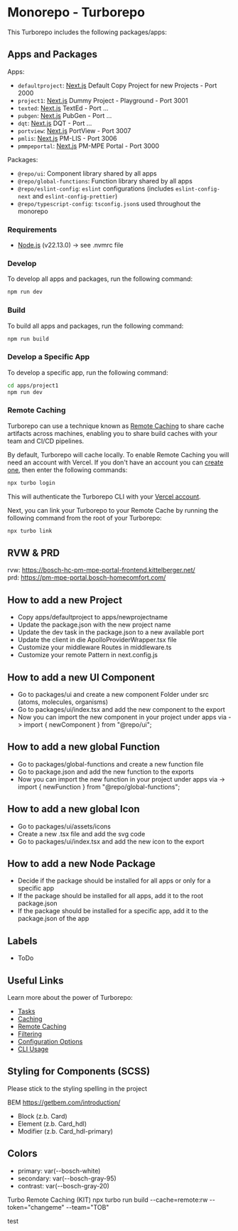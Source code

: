 # Monorepo - Turborepo

This Turborepo includes the following packages/apps:

## Apps and Packages

Apps:

- `defaultproject`: [Next.js](https://nextjs.org/) Default Copy Project for new Projects - Port 2000
- `project1`: [Next.js](https://nextjs.org/) Dummy Project - Playground - Port 3001
- `texted`: [Next.js](https://nextjs.org/) TextEd - Port ...
- `pubgen`: [Next.js](https://nextjs.org/) PubGen - Port ...
- `dqt`: [Next.js](https://nextjs.org/) DQT - Port ...
- `portview`: [Next.js](https://nextjs.org/) PortView - Port 3007
- `pmlis`: [Next.js](https://nextjs.org/) PM-LIS - Port 3006
- `pmmpeportal`: [Next.js](https://nextjs.org/) PM-MPE Portal - Port 3000

Packages:

- `@repo/ui`: Component library shared by all apps
- `@repo/global-functions`: Function library shared by all apps
- `@repo/eslint-config`: `eslint` configurations (includes `eslint-config-next` and `eslint-config-prettier`)
- `@repo/typescript-config`: `tsconfig.json`s used throughout the monorepo

### Requirements

- [Node.js](https://nodejs.org/en/) (v22.13.0) -> see .nvmrc file

### Develop

To develop all apps and packages, run the following command:

```bash
npm run dev
```

### Build

To build all apps and packages, run the following command:

```bash
npm run build
```

### Develop a Specific App

To develop a specific app, run the following command:

```bash
cd apps/project1
npm run dev
```

### Remote Caching

Turborepo can use a technique known as [Remote Caching](https://turbo.build/repo/docs/core-concepts/remote-caching) to share cache artifacts across machines, enabling you to share build caches with your team and CI/CD pipelines.

By default, Turborepo will cache locally. To enable Remote Caching you will need an account with Vercel. If you don't have an account you can [create one](https://vercel.com/signup), then enter the following commands:

```bash
npx turbo login
```

This will authenticate the Turborepo CLI with your [Vercel account](https://vercel.com/docs/concepts/personal-accounts/overview).

Next, you can link your Turborepo to your Remote Cache by running the following command from the root of your Turborepo:

```bash
npx turbo link
```

## RVW & PRD

rvw: <https://bosch-hc-pm-mpe-portal-frontend.kittelberger.net/>  
prd: <https://pm-mpe-portal.bosch-homecomfort.com/>

## How to add a new Project

- Copy apps/defaultproject to apps/newprojectname
- Update the package.json with the new project name
- Update the dev task in the package.json to a new available port
- Update the client in die ApolloProviderWrapper.tsx file
- Customize your middleware Routes in middleware.ts
- Customize your remote Pattern in next.config.js

## How to add a new UI Component

- Go to packages/ui and create a new component Folder under src (atoms, molecules, organisms)
- Go to packages/ui/index.tsx and add the new component to the export
- Now you can import the new component in your project under apps via -> import { newComponent } from "@repo/ui";

## How to add a new global Function

- Go to packages/global-functions and create a new function file
- Go to package.json and add the new function to the exports
- Now you can import the new function in your project under apps via -> import { newFunction } from "@repo/global-functions";

## How to add a new global Icon

- Go to packages/ui/assets/icons
- Create a new .tsx file and add the svg code
- Go to packages/ui/index.tsx and add the new icon to the export

## How to add a new Node Package

- Decide if the package should be installed for all apps or only for a specific app
- If the package should be installed for all apps, add it to the root package.json
- If the package should be installed for a specific app, add it to the package.json of the app

## Labels

- ToDo

## Useful Links

Learn more about the power of Turborepo:

- [Tasks](https://turbo.build/repo/docs/core-concepts/monorepos/running-tasks)
- [Caching](https://turbo.build/repo/docs/core-concepts/caching)
- [Remote Caching](https://turbo.build/repo/docs/core-concepts/remote-caching)
- [Filtering](https://turbo.build/repo/docs/core-concepts/monorepos/filtering)
- [Configuration Options](https://turbo.build/repo/docs/reference/configuration)
- [CLI Usage](https://turbo.build/repo/docs/reference/command-line-reference)

## Styling for Components (SCSS)

Please stick to the styling spelling in the project

BEM https://getbem.com/introduction/

- Block (z.b. Card)
- Element (z.b. Card_hdl)
- Modifier (z.b. Card_hdl-primary)

## Colors

- primary: var(--bosch-white)
- secondary: var(--bosch-gray-95)
- contrast: var(--bosch-gray-20)

Turbo Remote Caching (KIT)
npx turbo run build --cache=remote:rw --token="changeme" --team="TOB"

test
